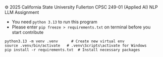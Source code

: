 ⚙️ 2025 California State University Fullerton CPSC 249-01 (Applied AI) NLP LLM Assignment

* You need `python 3.13` to run this program <br>
* Please enter `pip freeze > requirements.txt` on terminal before you start contribute

```
python3.13 -m venv .venv      # Create new virtual env
source .venv/bin/activate   # .venv\Scripts\activate for Windows
pip install -r requirements.txt  # Install necessary packages
```
